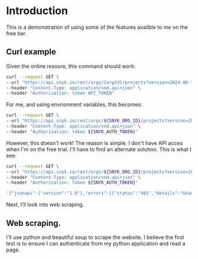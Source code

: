 # Introduction

This is a demonstration of using some of the features availble to me on the free tier.

## Curl example


Given the online resoure, this command should work:

```bash
curl --request GET \
--url "https://api.snyk.io/rest/orgs/{orgId}/projects?version=2024-06-10" \
--header "Content-Type: application/vnd.api+json" \
--header "Authorization: token API_TOKEN"
```

For me, and using envrionment variables, this becomes:

```bash
curl --request GET \
--url "https://api.snyk.io/rest/orgs/${SNYK_ORG_ID}/projects?version=2024-06-10" \
--header "Content-Type: application/vnd.api+json" \
--header "Authorization: token ${SNYK_AUTH_TOKEN}"
```

However, this doesn't work!  The reason is simple.  I don't have API acces when I'm on the free trial.  I'll have to find an alternate solution.  This is what I see:

```bash
curl --request GET \
--url "https://api.snyk.io/rest/orgs/${SNYK_ORG_ID}/projects?version=2024-06-10" \
--header "Content-Type: application/vnd.api+json" \
--header "Authorization: token ${SNYK_AUTH_TOKEN}"

'{"jsonapi":{"version":"1.0"},"errors":[{"status":"401","details":"Unauthorized"}]}'
```

Next, I'll look into web scraping.

## Web scraping.  

I'll use python and beautiful soup to scrape the website.  I believe the first test is to ensure I can authenticate from my python application and read a page.



